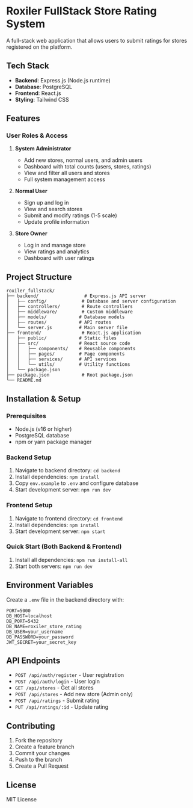 # Roxiler FullStack Store Rating System

A full-stack web application that allows users to submit ratings for stores registered on the platform.

## Tech Stack

- **Backend**: Express.js (Node.js runtime)
- **Database**: PostgreSQL
- **Frontend**: React.js
- **Styling**: Tailwind CSS

## Features

### User Roles & Access

1. **System Administrator**
   - Add new stores, normal users, and admin users
   - Dashboard with total counts (users, stores, ratings)
   - View and filter all users and stores
   - Full system management access

2. **Normal User**
   - Sign up and log in
   - View and search stores
   - Submit and modify ratings (1-5 scale)
   - Update profile information

3. **Store Owner**
   - Log in and manage store
   - View ratings and analytics
   - Dashboard with user ratings

## Project Structure

```
roxiler_fullstack/
├── backend/                 # Express.js API server
│   ├── config/             # Database and server configuration
│   ├── controllers/        # Route controllers
│   ├── middleware/         # Custom middleware
│   ├── models/            # Database models
│   ├── routes/            # API routes
│   └── server.js          # Main server file
├── frontend/               # React.js application
│   ├── public/            # Static files
│   ├── src/               # React source code
│   │   ├── components/    # Reusable components
│   │   ├── pages/         # Page components
│   │   ├── services/      # API services
│   │   └── utils/         # Utility functions
│   └── package.json
├── package.json            # Root package.json
└── README.md
```

## Installation & Setup

### Prerequisites
- Node.js (v16 or higher)
- PostgreSQL database
- npm or yarn package manager

### Backend Setup
1. Navigate to backend directory: `cd backend`
2. Install dependencies: `npm install`
3. Copy `env.example` to `.env` and configure database
4. Start development server: `npm run dev`

### Frontend Setup
1. Navigate to frontend directory: `cd frontend`
2. Install dependencies: `npm install`
3. Start development server: `npm start`

### Quick Start (Both Backend & Frontend)
1. Install all dependencies: `npm run install-all`
2. Start both servers: `npm run dev`

## Environment Variables

Create a `.env` file in the backend directory with:

```env
PORT=5000
DB_HOST=localhost
DB_PORT=5432
DB_NAME=roxiler_store_rating
DB_USER=your_username
DB_PASSWORD=your_password
JWT_SECRET=your_secret_key
```

## API Endpoints

- `POST /api/auth/register` - User registration
- `POST /api/auth/login` - User login
- `GET /api/stores` - Get all stores
- `POST /api/stores` - Add new store (Admin only)
- `POST /api/ratings` - Submit rating
- `PUT /api/ratings/:id` - Update rating

## Contributing

1. Fork the repository
2. Create a feature branch
3. Commit your changes
4. Push to the branch
5. Create a Pull Request

## License

MIT License
